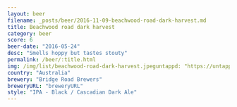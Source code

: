 ```yaml
---
layout: beer
filename: _posts/beer/2016-11-09-beachwood-road-dark-harvest.md
title: Beachwood road dark harvest
category: beer
score: 6
beer-date: "2016-05-24"
desc: "Smells hoppy but tastes stouty"
permalink: /beer/:title.html
img: /img/list/beachwood-road-dark-harvest.jpeguntappd: "https://untappd.com/b/bridge-road-brewers-dark-harvest--2016-/1426747"
country: "Australia"
brewery: "Bridge Road Brewers"
breweryURL: "breweryURL"
style: "IPA - Black / Cascadian Dark Ale"
---
```

